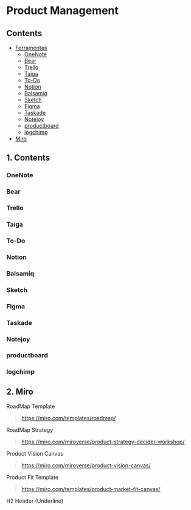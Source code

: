 # Product Management

## Contents

- [Ferramentas](#ferramentas)
  - [OneNote](#onenote)
  - [Bear](#bear)
  - [Trello](#trello)
  - [Taiga](#taiga)
  - [To-Do](#to-do)
  - [Notion](#notion)
  - [Balsamiq](#balsamiq)
  - [Sketch](#sketch)
  - [Figma](#figma)
  - [Taskade](#taskade)
  - [Notejoy](#notejoy)
  - [productboard](#productboard)
  - [logchimp](#logchimp)
- [Miro](#miro)

## 1. Contents

### OneNote

### Bear

### Trello

### Taiga

### To-Do

### Notion

### Balsamiq

### Sketch

### Figma

### Taskade

### Notejoy

### productboard

### logchimp

## 2. Miro

RoadMap Template
> https://miro.com/templates/roadmap/

RoadMap Strategy
> https://miro.com/miroverse/product-strategy-decider-workshop/

Product Vision Canvas
> https://miro.com/miroverse/product-vision-canvas/

Product Fit Template
> https://miro.com/templates/product-market-fit-canvas/

H2 Header (Underline)
